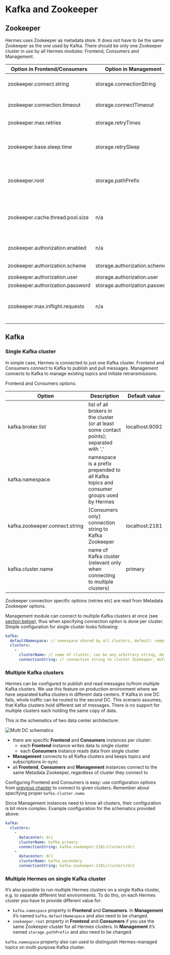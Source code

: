 # Kafka and Zookeeper

## Zookeeper

Hermes uses Zookeeper as metadata store. It does not have to be the same Zookeeper as the one used by Kafka. There should
be only one Zookeeper cluster in use by all Hermes modules: Frontend, Consumers and Management.

Option in Frontend/Consumers     | Option in Management           | Description                                                                | Default value
-------------------------------- | ------------------------------ | -------------------------------------------------------------------------- | --------------
zookeeper.connect.string         | storage.connectionString       | Zookeeper connection string                                                | localhost:2181
zookeeper.connection.timeout     | storage.connectTimeout         | connection timeout in seconds                                              | 10 000
zookeeper.max.retries            | storage.retryTimes             | retry count when connection fails                                          | 2
zookeeper.base.sleep.time        | storage.retrySleep             | time to wait between subsequent retries in seconds                         | 1 000
zookeeper.root                   | storage.pathPrefix             | perfix for Hermes data (if not specified in connection string)             | /hermes
zookeeper.cache.thread.pool.size | n/a                            | size of thread pool used by objects cache (like topics, subscriptions etc) | 5
zookeeper.authorization.enabled  | n/a                            | enable Zookeeper authorization                                             | false
zookeeper.authorization.scheme   | storage.authorization.scheme   | authorization scheme                                                       | digest
zookeeper.authorization.user     | storage.authorization.user     | username                                                                   | user
zookeeper.authorization.password | storage.authorization.password | password                                                                   | password
zookeeper.max.inflight.requests  | n/a                            | maximum number of unacknowledged requests before blocking                  | 10

## Kafka

### Single Kafka cluster

In simple case, Hermes is connected to just one Kafka cluster. Frontend and Consumers connect to Kafka to publish
and pull messages. Management connects to Kafka to manage existing topics and initiate retransmissions.

Frontend and Consumers options:

Option                         | Description                                                                              | Default value
------------------------------ | ---------------------------------------------------------------------------------------- | --------------
kafka.broker.list              | list of all brokers in the cluster (or at least some contact points); separated with ',' | localhost:9092
kafka.namespace                | namespace is a prefix prepended to all Kafka topics and consumer groups used by Hermes   | <empty>
kafka.zookeeper.connect.string | [Consumers only] connection string to Kafka Zookeeper                                    | localhost:2181
kafka.cluster.name             | name of Kafka cluster (relevant only when connecting to multiple clusters)               | primary

Zookeeper connection specific options (retries etc) are read from Metadata Zookeeper options.

Management module can connect to multiple Kafka clusters at once (see [section below](#multiple-kafka-clusters)), thus
when specifying connection option is done per cluster. Simple configuration for single cluster looks following:

```yaml
kafka:
  defaultNamespace: // namespace shared by all clusters, default: <empty>
  clusters:
    -
      clusterName: // name of cluster, can be any arbitrary string, default: primary
      connectionString: // connection string to cluster Zookeeper, default: localhost:2181
```

### Multiple Kafka clusters

Hermes can be configured to publish and read messages to/from multiple Kafka clusters. We use this feature on production
environment where we have separated kafka clusters in different data centers. If Kafka in one DC fails, whole traffic
can be routed to the second DC. This scenario assumes, that Kafka clusters hold different set of messages. There is no
support for multiple clusters each holding the same copy of data.

This is the schematics of two data center architecture:

![Multi DC schematics](/img/architecture-multi-cluster.png)

* there are specific **Frontend** and **Consumers** instances per cluster:
    * each **Frontend** instance writes data to single cluster
    * each **Consumers** instance reads data from single cluster
* **Management** connects to all Kafka clusters and keeps topics and subscriptions in-sync
* all **Frontend**, **Consumers** and **Management** instances connect to the same Metadata Zookeeper, regardless of cluster they
    connect to

Configuring Frontend and Consumers is easy: use configuration options from [previous chapter](#single-kafka-cluster) to
connect to given clusters. Remember about specifying proper `kafka.cluster.name`.

Since Management instances need to know all clusters, their configuration is bit more complex. Example configuration for
the schematics provided above:

```yaml
kafka:
  clusters:
    -
      datacenter: dc1
      clusterName: kafka_primary
      connectionString: kafka-zookeeper:2181/clusters/dc1
    -
      datacenter: dc1
      clusterName: kafka_secondary
      connectionString: kafka-zookeeper:2181/clusters/dc2
```

### Multiple Hermes on single Kafka cluster

It’s also possible to run multiple Hermes clusters on a single Kafka cluster, e.g. to separate different test environments.
To do this, on each Hermes cluster you have to provide different value for:
* `kafka.namespace` property in **Frontend** and **Consumers**. In **Management** it’s named `kafka.defaultNamespace` and also need to be changed.
* `zookeeper.root` property in **Frontend** and **Consumers** if you use the same Zookeeper cluster for all Hermes clusters.
In **Management** it’s named `storage.pathPrefix` and also need to be changed.

`kafka.namespace` property also can used to distinguish Hermes-managed topics on multi-purpose Kafka cluster.

